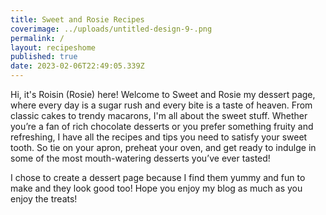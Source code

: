 ```yaml
---
title: Sweet and Rosie Recipes
coverimage: ../uploads/untitled-design-9-.png
permalink: /
layout: recipeshome
published: true
date: 2023-02-06T22:49:05.339Z
---
```

Hi, it's Roisin (Rosie) here! Welcome to Sweet and Rosie my dessert page, where every day is a sugar rush and every bite is a taste of heaven. From classic cakes to trendy macarons, I'm all about the sweet stuff. Whether you’re a fan of rich chocolate desserts or you prefer something fruity and refreshing, I have all the recipes and tips you need to satisfy your sweet tooth. So tie on your apron, preheat your oven, and get ready to indulge in some of the most mouth-watering desserts you’ve ever tasted!

I chose to create a dessert page because I find them yummy and fun to make and they look good too! Hope you enjoy my blog as much as you enjoy the treats!